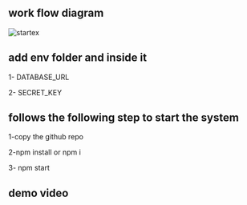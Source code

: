 ## work flow diagram

![startex](https://github.com/RAHUL14KUMAR/startex/assets/104312822/c9316e84-8c56-4156-aef7-2ce4614b7941)

## add env folder and inside it

1- DATABASE_URL

2- SECRET_KEY

## follows the following step to start the system

1-copy the github repo

2-npm install or npm i 

3- npm start

## demo video
